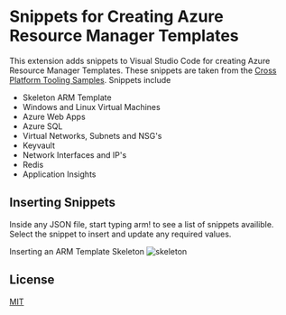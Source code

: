 # Snippets for Creating Azure Resource Manager Templates
This extension adds snippets to Visual Studio Code for creating Azure Resource Manager Templates. These snippets are taken from the [Cross Platform Tooling Samples](https://github.com/Azure/azure-xplat-arm-tooling). Snippets include

* Skeleton ARM Template
* Windows and Linux Virtual Machines
* Azure Web Apps
* Azure SQL
* Virtual Networks, Subnets and NSG's
* Keyvault
* Network Interfaces and IP's
* Redis
* Application Insights

## Inserting Snippets

Inside any JSON file, start typing arm! to see a list of snippets availible. Select the snippet to insert and update any required values.

Inserting an ARM Template Skeleton
![skeleton](https://github.com/sam-cogan/arm-snippets-vscode/raw/master/images/skeleton.gif)


 
## License 
[MIT](https://github.com/sam-cogan/arm-snippets-vscode/blob/master/LICENSE)
